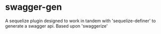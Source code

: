 # swagger-gen
A sequelize plugin designed to work in tandem with 'sequelize-definer' to generate a swagger api. Based upon 'swaggerize'
